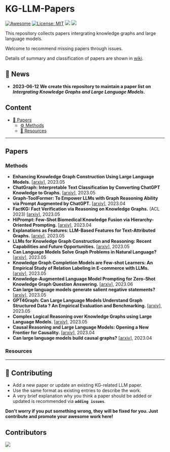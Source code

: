 # KG-LLM-Papers
[![Awesome](https://awesome.re/badge.svg)](https://github.com/zjukg/KG-LLM-Papers) 
[![License: MIT](https://img.shields.io/badge/License-MIT-green.svg)](https://github.com/zjukg/KG-LLM-Papers/blob/main/LICENSE)
![](https://img.shields.io/github/last-commit/zjukg/KG-LLM-Papers?color=green) 
![](https://img.shields.io/badge/PRs-Welcome-red) 

This repository collects papers intergrating knowledge graphs and large language models.

Welcome to recommend missing papers through issues. 

Details of summary and classification of papers are shown in [wiki](https://github.com/zjukg/KG-LLM-Papers/wiki).

## 🔔 News
- **2023-06-12 We create this repository to maintain a paper list on *Intergrating Knowledge Graphs and Large Language Models*.**

## Content
- [📜 Papers](#papers)
  - [⚙ Methods](#methods)
  - [🧰 Resources](#resources)

---

##  Papers
 
### Methods
- **Enhancing Knowledge Graph Construction Using Large Language Models.** \[[arxiv](https://arxiv.org/pdf/2305.04676)\], 2023.05
- **ChatGraph: Interpretable Text Classification by Converting ChatGPT Knowledge to Graphs.** \[[arxiv](https://arxiv.org/abs/2305.03513)\], 2023.05
- **Graph-ToolFormer: To Empower LLMs with Graph Reasoning Ability via Prompt Augmented by ChatGPT.** \[[arxiv](https://arxiv.org/abs/2304.11116)\], 2023.04
- **FactKG: Fact Verification via Reasoning on Knowledge Graphs.** (ACL 2023) \[[arxiv](https://arxiv.org/abs/2305.06590)\], 2023.05
- **HiPrompt: Few-Shot Biomedical Knowledge Fusion via Hierarchy-Oriented Prompting.** \[[arxiv](https://arxiv.org/abs/2304.05973)\], 2023.04
- **Explanations as Features: LLM-Based Features for Text-Attributed Graphs.** \[[arxiv](https://arxiv.org/abs/2305.19523)\], 2023.05
- **LLMs for Knowledge Graph Construction and Reasoning: Recent Capabilities and Future Opportunities.** \[[arxiv](https://arxiv.org/abs/2305.13168)\], 2023.05
- **Can Language Models Solve Graph Problems in Natural Language?** \[[arxiv](https://arxiv.org/abs/2305.10037)\], 2023.05
- **Knowledge Graph Completion Models are Few-shot Learners: An Empirical Study of Relation Labeling in E-commerce with LLMs.** \[[arxiv](https://arxiv.org/abs/2305.09858)\], 2023.05
- **Knowledge-Augmented Language Model Prompting for Zero-Shot Knowledge Graph Question Answering.** \[[arxiv](https://arxiv.org/pdf/2306.04136.pdf)\], 2023.06
- **Can large language models generate salient negative statements?** \[[arxiv](https://arxiv.org/abs/2305.16755)\], 2023.05
- **GPT4Graph: Can Large Language Models Understand Graph Structured Data ? An Empirical Evaluation and Benchmarking.** \[[arxiv](https://arxiv.org/abs/2305.15066)\], 2023.05
- **Complex Logical Reasoning over Knowledge Graphs using Large Language Models.** \[[arxiv](https://arxiv.org/abs/2305.01157)\], 2023.05
- **Causal Reasoning and Large Language Models: Opening a New Frontier for Causality.** \[[arxiv](https://arxiv.org/abs/2305.00050)\], 2023.04
- **Can large language models build causal graphs?** \[[arxiv](https://arxiv.org/abs/2303.05279)\], 2023.04


### Resources

---

## 🎉 Contributing

- Add a new paper or update an existing KG-related LLM paper.
- Use the same format as existing entries to describe the work.
- A very brief explanation why you think a paper should be added or updated is recommended via **`adding issues`**.

**Don't worry if you put something wrong, they will be fixed for you. Just contribute and promote your awesome work here!**



## Contributors

<a href="https://github.com/zjukg/KG-LLM-Papers/graphs/contributors">
  <img src="https://contrib.rocks/image?repo=zjukg/KG-LLM-Papers" />
</a>
